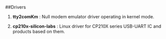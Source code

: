 ##Drivers

1. **tty2comKm** : Null modem emulator driver operating in kernel mode.

2. **cp210x-silicon-labs** : Linux driver for CP210X series USB-UART IC and products based on them.

